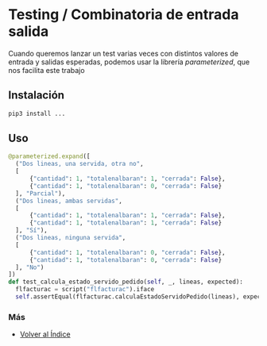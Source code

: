 # Testing / Combinatoria de entrada salida

Cuando queremos lanzar un test varias veces con distintos valores de entrada y salidas esperadas, podemos usar la librería _parameterized_, que nos facilita este trabajo

## Instalación
```sh
pip3 install ...
```

## Uso
```py
@parameterized.expand([
  ("Dos lineas, una servida, otra no",
  [
      {"cantidad": 1, "totalenalbaran": 1, "cerrada": False},
      {"cantidad": 1, "totalenalbaran": 0, "cerrada": False}
  ], "Parcial"),
  ("Dos lineas, ambas servidas",
  [
      {"cantidad": 1, "totalenalbaran": 1, "cerrada": False},
      {"cantidad": 1, "totalenalbaran": 1, "cerrada": False}
  ], "Sí"),
  ("Dos lineas, ninguna servida",
  [
      {"cantidad": 1, "totalenalbaran": 0, "cerrada": False},
      {"cantidad": 1, "totalenalbaran": 0, "cerrada": False}
  ], "No")
])
def test_calcula_estado_servido_pedido(self, _, lineas, expected):
  flfacturac = script("flfacturac").iface
  self.assertEqual(flfacturac.calculaEstadoServidoPedido(lineas), expected)
```

### Más
  * [Volver al Índice](./index.md)
